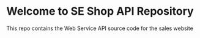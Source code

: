 # Welcome to SE Shop API Repository

This repo contains the Web Service API source code for the sales website